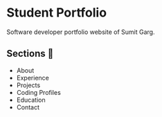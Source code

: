 # Student Portfolio

Software developer portfolio website of Sumit Garg.

## Sections 🧵

- About
- Experience
- Projects
- Coding Profiles
- Education
- Contact
